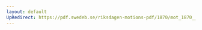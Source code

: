 ```yaml
---
layout: default
UpRedirect: https://pdf.swedeb.se/riksdagen-motions-pdf/1870/mot_1870__ak__00165/mot_1870__ak__00165_001.pdf
---
```

